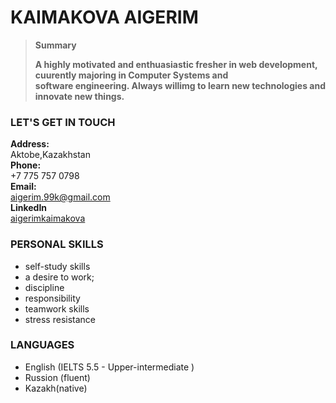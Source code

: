 # KAIMAKOVA AIGERIM
> **Summary**
>
> **A highly motivated and enthuasiastic fresher in web development, cuurently majoring in Computer Systems and \
> software engineering. Always willimg to learn new technologies and innovate new things.**

### **LET'S GET IN TOUCH**
**Address:**\
Aktobe,Kazakhstan\
**Phone:**\
+7 775 757 0798\
**Email:**\
aigerim.99k@gmail.com\
**LinkedIn**\
[aigerimkaimakova](www.linkedin.com/in/aigerimkaimakova)

### **PERSONAL SKILLS**
* self-study skills
* a desire to work;
* discipline
* responsibility
* teamwork skills
* stress resistance

### **LANGUAGES**
* English (IELTS 5.5 - Upper-intermediate )
* Russion (fluent)
* Kazakh(native)
